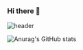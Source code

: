### Hi there 👋

![header](https://capsule-render.vercel.app/api?type=wave&color=auto&height=300&section=header&text=hi~%200421cjy&fontSize=90)

![Anurag's GitHub stats](https://github-readme-stats.vercel.app/api?username=0421cjy&show_icons=true&theme=radical)

<!--
**0421cjy/0421cjy** is a ✨ _special_ ✨ repository because its `README.md` (this file) appears on your GitHub profile.

Here are some ideas to get you started:

- 🔭 I’m currently working on ...
- 🌱 I’m currently learning ...
- 👯 I’m looking to collaborate on ...
- 🤔 I’m looking for help with ...
- 💬 Ask me about ...
- 📫 How to reach me: ...
- 😄 Pronouns: ...
- ⚡ Fun fact: ...
-->

